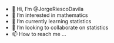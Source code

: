 - 👋 Hi, I’m @JorgeRiescoDavila
- 👀 I’m interested in mathematics
- 🌱 I’m currently learning statistics
- 💞️ I’m looking to collaborate on statistics
- 📫 How to reach me ...

<!---
JorgeRiescoDavila/JorgeRiescoDavila is a ✨ special ✨ repository because its `README.md` (this file) appears on your GitHub profile.
You can click the Preview link to take a look at your changes.
--->
